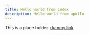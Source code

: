 ```yaml
---
title: Hello world from index
description: Hello world from apollo
---
```

This is a place holder.
[dummy link](./dummy)